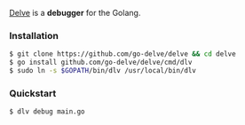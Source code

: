 [Delve](https://github.com/go-delve/delve) is a **debugger** for the Golang.

### Installation

```bash
$ git clone https://github.com/go-delve/delve && cd delve
$ go install github.com/go-delve/delve/cmd/dlv
$ sudo ln -s $GOPATH/bin/dlv /usr/local/bin/dlv
```

### Quickstart

```bash
$ dlv debug main.go
```

